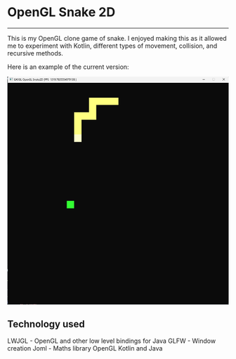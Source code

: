 # OpenGL Snake 2D
***

This is my OpenGL clone game of snake. I enjoyed making this as it allowed me to experiment with Kotlin, different types of movement, collision, and recursive methods.

Here is an example of the current version:

<img src="example.png">

## Technology used
LWJGL - OpenGL and other low level bindings for Java
GLFW - Window creation
Joml - Maths library
OpenGL
Kotlin and Java
